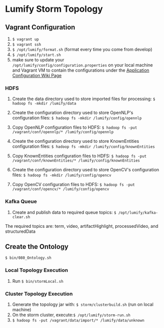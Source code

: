 # Lumify Storm Topology

## Vagrant Configuration
1. ```$ vagrant up```
2. ```$ vagrant ssh```
3. ```$ /opt/lumify/format.sh``` (format every time you come from develop)
4. ```$ /opt/lumify/start.sh```
5. make sure to update your ```/opt/lumify/config/configuration.properties``` on your local machine and Vagrant VM to contain the configurations under the [Application Configuration Wiki Page](https://github.com/nearinfinity/lumify/wiki/Application-Configuration)

### HDFS

1. Create the data directory used to store imported files for processing:
`$ hadoop fs -mkdir /lumify/data`

2. Create the configuration directory used to store OpenNLP's configuration files:
`$ hadoop fs -mkdir /lumify/config/opennlp`

3. Copy OpenNLP configuration files to HDFS:
`$ hadoop fs -put /vagrant/conf/opennlp/* /lumify/config/opennlp`

4. Create the configuration directory used to store KnownEntities configuration files:
`$ hadoop fs -mkdir /lumify/config/knownEntities`

5. Copy KnownEntities configuration files to HDFS:
`$ hadoop fs -put /vagrant/conf/knownEntities/* /lumify/config/knownEntities`

6. Create the configuration directory used to store OpenCV's configuration files:
`$ hadoop fs -mkdir /lumify/config/opencv`

7. Copy OpenCV configuration files to HDFS:
`$ hadoop fs -put /vagrant/conf/opencv/* /lumify/config/opencv`

### Kafka Queue

1. Create and publish data to required queue topics:
`$ /opt/lumify/kafka-clear.sh`

The required topics are: term, video, artifactHighlight, processedVideo, and structuredData

## Create the Ontology
`$ bin/080_Ontology.sh`

### Local Topology Execution
1. Run `$ bin/stormLocal.sh`

### Cluster Topology Execution
1. Generate the topology jar with: `$ storm/clusterbuild.sh`  (run on local machine)
2. On the storm cluster, execute:`$ /opt/lumify/storm-run.sh`
3. `$ hadoop fs -put /vagrant/data/import/* /lumify/data/unknown`
